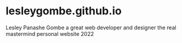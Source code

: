 # lesleygombe.github.io
Lesley Panashe Gombe a great web developer and designer the real mastermind personal website 2022
